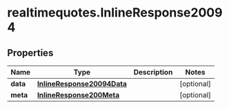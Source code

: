 # realtimequotes.InlineResponse20094

## Properties

Name | Type | Description | Notes
------------ | ------------- | ------------- | -------------
**data** | [**InlineResponse20094Data**](InlineResponse20094Data.md) |  | [optional] 
**meta** | [**InlineResponse200Meta**](InlineResponse200Meta.md) |  | [optional] 



